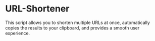 # URL-Shortener
This script allows you to shorten multiple URLs at once, automatically copies the results to your clipboard, and provides a smooth user experience.
